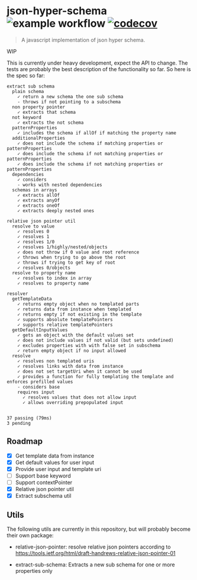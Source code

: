 # json-hyper-schema ![example workflow](https://github.com/mokkabonna/json-hyper-schema/actions/workflows/test.yml/badge.svg) [![codecov](https://codecov.io/gh/mokkabonna/json-hyper-schema/branch/master/graph/badge.svg?token=3MhxT65dCW)](https://codecov.io/gh/mokkabonna/json-hyper-schema)

> A javascript implementation of json hyper schema.

WIP

This is currently under heavy development, expect the API to change. The tests are probably the best description of the functionality so far. So here is the spec so far:

```
extract sub schema
  plain schema
    ✓ return a new schema the one sub schema
    - throws if not pointing to a subschema
  non property pointer
    ✓ extracts that schema
  not keyword
    ✓ extracts the not schema
  patternProperties
    ✓ includes the schema if allOf if matching the property name
  additionalProperties
    ✓ does not include the schema if matching properties or patternProperties
    ✓ does include the schema if not matching properties or patternProperties
    ✓ does include the schema if not matching properties or patternProperties
  dependencies
    ✓ considers
    - works with nested dependencies
  schemas in arrays
    ✓ extracts allOf
    ✓ extracts anyOf
    ✓ extracts oneOf
    ✓ extracts deeply nested ones

relative json pointer util
  resolve to value
    ✓ resolves 0
    ✓ resolves 1
    ✓ resolves 1/0
    ✓ resolves 1/highly/nested/objects
    ✓ does not throw if 0 value and root reference
    ✓ throws when trying to go above the root
    ✓ throws if trying to get key of root
    ✓ resolves 0/objects
  resolve to property name
    ✓ resolves to index in array
    ✓ resolves to property name

resolver
  getTemplateData
    ✓ returns empty object when no templated parts
    ✓ returns data from instance when templated
    ✓ returns empty if not existing in the template
    ✓ supports absolute templatePointers
    ✓ supports relative templatePointers
  getDefaultInputValues
    ✓ gets an object with the default values set
    ✓ does not include values if not valid (but sets undefined)
    ✓ excludes properties with with false set in subschema
    ✓ return empty object if no input allowed
  resolve
    ✓ resolves non templated uris
    ✓ resolves links with data from instance
    ✓ does not set targetUri when it cannot be used
    ✓ provides a function for fully templating the template and enforces prefilled values
    - considers base
    requires input
      ✓ resolves values that does not allow input
      ✓ allows overriding prepopulated input


37 passing (79ms)
3 pending

```

## Roadmap

- [x] Get template data from instance
- [x] Get default values for user input
- [x] Provide user input and template uri
- [ ] Support base keyword
- [ ] Support contextPointer
- [x] Relative json pointer util
- [x] Extract subschema util

## Utils

The following utils are currently in this repository, but will probably become their own package:

- relative-json-pointer: resolve relative json pointers according to https://tools.ietf.org/html/draft-handrews-relative-json-pointer-01

- extract-sub-schema: Extracts a new sub schema for one or more properties only
